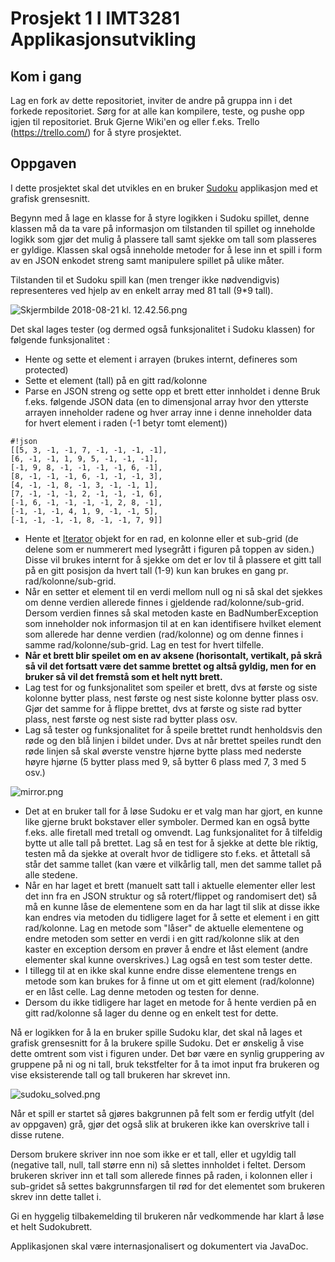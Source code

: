 # Prosjekt 1 I IMT3281 Applikasjonsutvikling

## Kom i gang

Lag en fork av dette repositoriet, inviter de andre på gruppa inn i det forkede repositoriet. Sørg for at alle kan kompilere, teste, og pushe opp igjen til repositoriet. Bruk Gjerne Wiki'en og eller f.eks. Trello (https://trello.com/) for å styre prosjektet.

## Oppgaven

I dette prosjektet skal det utvikles en en bruker [Sudoku](https://no.wikipedia.org/wiki/Sudoku) applikasjon med et grafisk grensesnitt.

Begynn med å lage en klasse for å styre logikken i Sudoku spillet, denne klassen må da ta vare på informasjon om tilstanden til spillet og inneholde logikk som gjør det mulig å plassere tall samt sjekke om tall som plasseres er gyldige. Klassen skal også inneholde metoder for å lese inn et spill i form av en JSON enkodet streng samt manipulere spillet på ulike måter.

Tilstanden til et Sudoku spill kan (men trenger ikke nødvendigvis) representeres ved hjelp av en enkelt array med 81 tall (9*9 tall).

![Skjermbilde 2018-08-21 kl. 12.42.56.png](https://bitbucket.org/repo/9pXdBkE/images/890589570-Skjermbilde%202018-08-21%20kl.%2012.42.56.png)

Det skal lages tester (og dermed også funksjonalitet i Sudoku klassen) for følgende funksjonalitet :

* Hente og sette et element i arrayen (brukes internt, defineres som protected)
* Sette et element (tall) på en gitt rad/kolonne
* Parse en JSON streng og sette opp et brett etter innholdet i denne
Bruk f.eks. følgende JSON data (en to dimensjonal array hvor den ytterste arrayen inneholder radene og hver array inne i denne inneholder data for hvert element i raden (-1 betyr tomt element))
```
#!json
[[5, 3, -1, -1, 7, -1, -1, -1, -1],
[6, -1, -1, 1, 9, 5, -1, -1, -1], 
[-1, 9, 8, -1, -1, -1, -1, 6, -1], 
[8, -1, -1, -1, 6, -1, -1, -1, 3], 
[4, -1, -1, 8, -1, 3, -1, -1, 1], 
[7, -1, -1, -1, 2, -1, -1, -1, 6], 
[-1, 6, -1, -1, -1, -1, 2, 8, -1], 
[-1, -1, -1, 4, 1, 9, -1, -1, 5], 
[-1, -1, -1, -1, 8, -1, -1, 7, 9]]
```
* Hente et [Iterator](https://docs.oracle.com/javase/10/docs/api/java/util/Iterator.html) objekt for en rad, en kolonne eller et sub-grid (de delene som er nummerert med lysegrått i figuren på toppen av siden.) Disse vil brukes internt for å sjekke om det er lov til å plassere et gitt tall på en gitt posisjon da hvert tall (1-9) kun kan brukes en gang pr. rad/kolonne/sub-grid.
* Når en setter et element til en verdi mellom null og ni så skal det sjekkes om denne verdien allerede finnes i gjeldende rad/kolonne/sub-grid. Dersom verdien finnes så skal metoden kaste en BadNumberException som inneholder nok informasjon til at en kan identifisere hvilket element som allerede har denne verdien (rad/kolonne) og om denne finnes i samme rad/kolonne/sub-grid. Lag en test for hvert tilfelle.
* **Når et brett blir speilet om en av aksene (horisontalt, vertikalt, på skrå så vil det fortsatt være det samme brettet og altså gyldig, men for en bruker så vil det fremstå som et helt nytt brett.**
* Lag test for og funksjonalitet som speiler et brett, dvs at første og siste kolonne bytter plass, nest første og nest siste kolonne bytter plass osv. Gjør det samme for å flippe brettet, dvs at første og siste rad bytter plass, nest første og nest siste rad bytter plass osv.
* Lag så tester og funksjonalitet for å speile brettet rundt henholdsvis den røde og den blå linjen i bildet under. Dvs at når brettet speiles rundt den røde linjen så skal øverste venstre hjørne bytte plass med nederste høyre hjørne (5 bytter plass med 9, så bytter 6 plass med 7, 3 med 5 osv.)

![mirror.png](https://bitbucket.org/repo/9pXdBkE/images/2942291463-mirror.png)

* Det at en bruker tall for å løse Sudoku er et valg man har gjort, en kunne like gjerne brukt bokstaver eller symboler. Dermed kan en også bytte f.eks. alle firetall med tretall og omvendt. Lag funksjonalitet for å tilfeldig bytte ut alle tall på brettet. Lag så en test for å sjekke at dette ble riktig, testen må da sjekke at overalt hvor de tidligere sto f.eks. et åttetall så står det samme tallet (kan være et vilkårlig tall, men det samme tallet på alle stedene.
* Når en har laget et brett (manuelt satt tall i aktuelle elementer eller lest det inn fra en JSON struktur og så rotert/flippet og randomisert det) så må en kunne låse de elementene som en da har lagt til slik at disse ikke kan endres via metoden du tidligere laget for å sette et element i en gitt rad/kolonne. Lag en metode som "låser" de aktuelle elementene og endre metoden som setter en verdi i en gitt rad/kolonne slik at den kaster en exception dersom en prøver å endre et låst element (andre elementer skal kunne overskrives.) Lag også en test som tester dette.
* I tillegg til at en ikke skal kunne endre disse elementene trengs en metode som kan brukes for å finne ut om et gitt element (rad/kolonne) er en låst celle. Lag denne metoden og testen for denne.
* Dersom du ikke tidligere har laget en metode for å hente verdien på en gitt rad/kolonne så lager du denne og en enkelt test for dette.

Nå er logikken for å la en bruker spille Sudoku klar, det skal nå lages et grafisk grensesnitt for å la brukere spille Sudoku. Det er ønskelig å vise dette omtrent som vist i figuren under. Det bør være en synlig gruppering av gruppene på ni og ni tall, bruk tekstfelter for å ta imot input fra brukeren og vise eksisterende tall og tall brukeren har skrevet inn.

![sudoku_solved.png](https://bitbucket.org/repo/9pXdBkE/images/3469227115-sudoku_solved.png)

Når et spill er startet så gjøres bakgrunnen på felt som er ferdig utfylt (del av oppgaven) grå, gjør det også slik at brukeren ikke kan overskrive tall i disse rutene. 

Dersom brukere skriver inn noe som ikke er et tall, eller et ugyldig tall (negative tall, null, tall større enn ni) så slettes innholdet i feltet. Dersom brukeren skriver inn et tall som allerede finnes på raden, i kolonnen eller i sub-gridet så settes bakgrunnsfargen til rød for det elementet som brukeren skrev inn dette tallet i.

Gi en hyggelig tilbakemelding til brukeren når vedkommende har klart å løse et helt Sudokubrett.

Applikasjonen skal være internasjonalisert og dokumentert via JavaDoc.